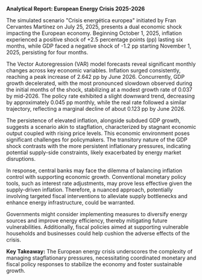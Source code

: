 **Analytical Report: European Energy Crisis 2025-2026**

The simulated scenario "Crisis energética europea" initiated by Fran Cervantes Martínez on July 25, 2025, presents a dual economic shock impacting the European economy. Beginning October 1, 2025, inflation experienced a positive shock of +2.5 percentage points (pp) lasting six months, while GDP faced a negative shock of -1.2 pp starting November 1, 2025, persisting for four months.

The Vector Autoregression (VAR) model forecasts reveal significant monthly changes across key economic variables. Inflation surged consistently, reaching a peak increase of 2.642 pp by June 2026. Concurrently, GDP growth decelerated, with the most pronounced slowdown observed during the initial months of the shock, stabilizing at a modest growth rate of 0.037 by mid-2026. The policy rate exhibited a slight downward trend, decreasing by approximately 0.045 pp monthly, while the real rate followed a similar trajectory, reflecting a marginal decline of about 0.123 pp by June 2026.

The persistence of elevated inflation, alongside subdued GDP growth, suggests a scenario akin to stagflation, characterized by stagnant economic output coupled with rising price levels. This economic environment poses significant challenges for policymakers. The transitory nature of the GDP shock contrasts with the more persistent inflationary pressures, indicating potential supply-side constraints, likely exacerbated by energy market disruptions.

In response, central banks may face the dilemma of balancing inflation control with supporting economic growth. Conventional monetary policy tools, such as interest rate adjustments, may prove less effective given the supply-driven inflation. Therefore, a nuanced approach, potentially involving targeted fiscal interventions to alleviate supply bottlenecks and enhance energy infrastructure, could be warranted.

Governments might consider implementing measures to diversify energy sources and improve energy efficiency, thereby mitigating future vulnerabilities. Additionally, fiscal policies aimed at supporting vulnerable households and businesses could help cushion the adverse effects of the crisis.

**Key Takeaway:** The European energy crisis underscores the complexity of managing stagflationary pressures, necessitating coordinated monetary and fiscal policy responses to stabilize the economy and foster sustainable growth.